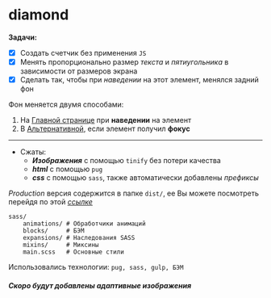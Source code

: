 # diamond
**Задачи:**
 - [X] Создать счетчик без применения `JS`
 - [X] Менять пропорционально размер _текста_ и _пятиугольника_ в зависимости от размеров экрана
 - [X] Сделать так, чтобы при _наведении_ на этот элемент, менялся задний фон
   
Фон меняется двумя способами:
 1. На [Главной странице](https://scofield001.github.io/diamond/) при **наведении** на элемент
 2. В [Альтернативной](https://scofield001.github.io/diamond/focus), если элемент получил **фокус** 
---

+ Сжаты:
    + ***Изображения*** с помощью `tinify` без потери качества
    + ***html*** с помощью `pug`
    + ***css*** c помощью `sass`, также автоматически добавлены _префиксы_
    
*Production* версия содержится в папке `dist/`, ее Вы можете посмотреть перейдя по этой _[ссылке](https://github.com/Scofield001/scofield001.github.io/tree/master/diamond)_
    
    sass/        
        animations/ # Обработчики анимаций
        blocks/     # БЭМ
        expansions/ # Наследования SASS
        mixins/     # Миксины
        main.scss   # Основные стили
        
Использовались технологии: `pug, sass, gulp, БЭМ`

##### Скоро будут добавлены адаптивные изображения


